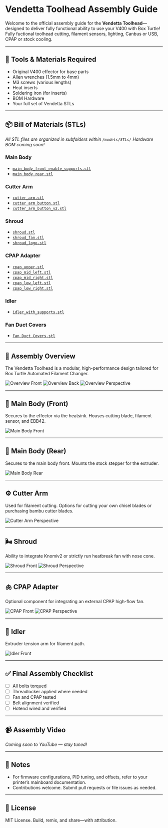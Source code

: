 # Vendetta Toolhead Assembly Guide

Welcome to the official assembly guide for the **Vendetta Toolhead**—designed to deliver fully functional ability to use your V400 with Box Turtle!
Fully fuctional toolhead cutting, filament sensors, lighting, Canbus or USB, CPAP or stock cooling.

---

## 🔧 Tools & Materials Required

* Original V400 effector for base parts
* Allen wrenches (1.5mm to 4mm)
* M3 screws (various lengths)
* Heat inserts
* Soldering iron (for inserts)
* BOM Hardware
* Your full set of Vendetta STLs

---

## 📦 Bill of Materials (STLs)

*All STL files are organized in subfolders within `/models/STLs/`*
*Hardware BOM coming soon!*

### Main Body

* [`main_body_front_enable_supports.stl`](models/STLs/main_body_front/main_body_front_enable_supports.stl)
* [`main_body_rear.stl`](models/STLs/main_body_rear/main_body_rear.stl)

### Cutter Arm

* [`cutter_arm.stl`](models/STLs/cutter_arm/cutter_arm.stl)
* [`cutter_arm_button.stl`](models/STLs/cutter_arm/cutter_arm_button.stl)
* [`cutter_arm_button_v2.stl`](models/STLs/cutter_arm/cutter_arm_button_v2.stl)

### Shroud

* [`shroud.stl`](models/STLs/shroud/shroud.stl)
* [`shroud_fan.stl`](models/STLs/shroud/shroud_fan.stl)
* [`shroud_logo.stl`](models/STLs/shroud/shroud_logo.stl)

### CPAP Adapter

* [`cpap_upper.stl`](models/STLs/cpap/cpap_upper.stl)
* [`cpap_mid_left.stl`](models/STLs/cpap/cpap_mid_left.stl)
* [`cpap_mid_right.stl`](models/STLs/cpap/cpap_mid_right.stl)
* [`cpap_low_left.stl`](models/STLs/cpap/cpap_low_left.stl)
* [`cpap_low_right.stl`](models/STLs/cpap/cpap_low_right.stl)

### Idler

* [`idler_with_supports.stl`](models/STLs/idler/idler_with_supports.stl)

### Fan Duct Covers

* [`Fan_Duct_Covers.stl`](models/STLs/fan_duct_covers/Fan_Duct_Covers.stl)

---

## 🧠 Assembly Overview

The Vendetta Toolhead is a modular, high-performance design tailored for Box Turtle Automated Filament Changer.

![Overview Front](assembly/images/overview/overview_front.png)
![Overview Back](assembly/images/overview/overview_back.png)
![Overview Perspective](assembly/images/overview/overview_top.png)

---

## 🧱 Main Body (Front)

Secures to the effector via the heatsink. Houses cutting blade, filament sensor, and EBB42.

![Main Body Front](assembly/images/main_body_front/main_body_front_perspective.png)

---

## 🧱 Main Body (Rear)

Secures to the main body front. Mounts the stock stepper for the extruder.

![Main Body Rear](assembly/images/main_body_rear/main_body_rear_perspective.png)

---

## ⚙️ Cutter Arm

Used for filament cutting. Options for cutting your own chisel blades or purchasing bambu cutter blades.

![Cutter Arm Perspective](assembly/images/cutter_arm/cutter_arm_perspective1.png)

---

## 🌬️ Shroud

Ability to integrate Knomiv2 or strictly run heatbreak fan with nose cone.

![Shroud Front](assembly/images/shroud/shroud_front.png)
![Shroud Perspective](assembly/images/shroud/shroud_perspective1.png)

---

## 🫁 CPAP Adapter

Optional component for integrating an external CPAP high-flow fan.

![CPAP Front](assembly/images/CPAP/CPAP_front.png)
![CPAP Perspective](assembly/images/CPAP/CPAP_front_perspective.png)

---

## 🛞 Idler

Extruder tension arm for filament path.

![Idler Front](assembly/images/idler/idler_perspective.png)

---

## ✅ Final Assembly Checklist

* [ ] All bolts torqued
* [ ] Threadlocker applied where needed
* [ ] Fan and CPAP tested
* [ ] Belt alignment verified
* [ ] Hotend wired and verified

---

## 📹 Assembly Video

*Coming soon to YouTube — stay tuned!*

---

## 🧠 Notes

* For firmware configurations, PID tuning, and offsets, refer to your printer’s mainboard documentation.
* Contributions welcome. Submit pull requests or file issues as needed.

---

## 🔗 License

MIT License. Build, remix, and share—with attribution.
